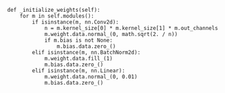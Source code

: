 

<!--
 * @version:
 * @Author:  StevenJokess https://github.com/StevenJokess
 * @Date: 2020-11-27 18:45:26
 * @LastEditors:  StevenJokess https://github.com/StevenJokess
 * @LastEditTime: 2020-11-27 18:45:27
 * @Description:
 * @TODO::
 * @Reference:https://github.com/d-li14/mobilenext.pytorch/blob/master/mobilenext.py#L115
-->
    def _initialize_weights(self):
        for m in self.modules():
            if isinstance(m, nn.Conv2d):
                n = m.kernel_size[0] * m.kernel_size[1] * m.out_channels
                m.weight.data.normal_(0, math.sqrt(2. / n))
                if m.bias is not None:
                    m.bias.data.zero_()
            elif isinstance(m, nn.BatchNorm2d):
                m.weight.data.fill_(1)
                m.bias.data.zero_()
            elif isinstance(m, nn.Linear):
                m.weight.data.normal_(0, 0.01)
                m.bias.data.zero_()
